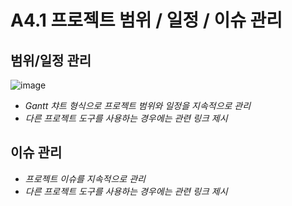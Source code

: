 # A4.1 프로젝트 범위 / 일정 / 이슈 관리  

## 범위/일정 관리  
![image](https://github.com/CSID-DGU/2024-1-OSSProj-Pomodoro-03/assets/144122630/7b9e065c-0eed-4faa-932b-b0897b91e638)
- *Gantt 챠트 형식으로 프로젝트 범위와 일정을 지속적으로 관리*  
- *다른 프로젝트 도구를 사용하는 경우에는 관련 링크 제시*  

## 이슈 관리  

- *프로젝트 이슈를 지속적으로 관리*  
- *다른 프로젝트 도구를 사용하는 경우에는 관련 링크 제시*  
